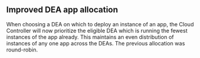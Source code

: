 ## Improved DEA app allocation

When choosing a DEA on which to deploy an instance of an app, the Cloud Controller will now prioritize the eligible DEA which is running the fewest instances of the app already. This maintains an even distribution of instances of any one app across the DEAs. The previous allocation was round-robin.
